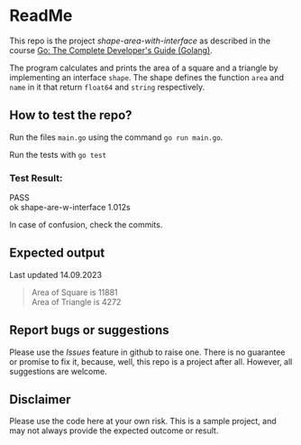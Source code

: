 # ReadMe
This repo is the project *shape-area-with-interface* as described in the course  [Go: The Complete Developer's Guide (Golang)](https://udemy.com/course/go-the-complete-developers-guide/). 

The program calculates and prints the area of a square and a triangle by implementing an interface `shape`. The shape defines the function `area` and `name` in it that return `float64` and `string` respectively.

## How to test the repo?
Run the files `main.go` using the command 
`go run main.go`.   

Run the tests with 
`go test`

### Test Result:
PASS  
ok      shape-are-w-interface   1.012s

In case of confusion, check the commits. 

## Expected output
Last updated 14.09.2023  
>Area of Square is 11881  
Area of Triangle is 4272  

## Report bugs or suggestions
Please use the *Issues* feature in github to raise one. There is no guarantee or promise to fix it, because, well, this repo is a project after all. However, all suggestions are welcome. 

## Disclaimer
Please use the code here at your own risk. This is a sample project, and may not always provide the expected outcome or result. 
